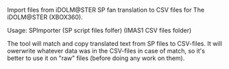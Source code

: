 Import files from iDOLM@STER SP fan translation to CSV files for The iDOLM@STER (XBOX360).

Usage:
SPImporter (SP script files folfer) (IMAS1 CSV files folder)

The tool will match and copy translated text from SP files to CSV-files. It will owerwrite whatever data was in the CSV-files in case of match, so it's better to use it on "raw" files (before doing any work on them).